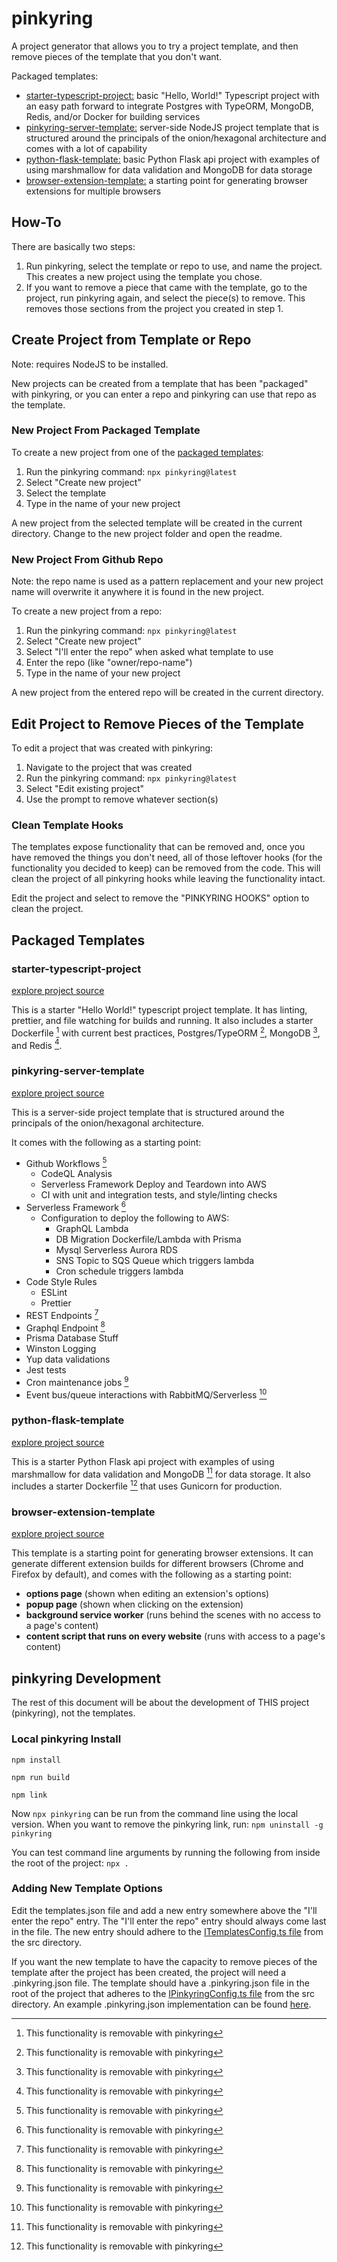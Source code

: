# pinkyring

A project generator that allows you to try a project template, and then remove pieces of the template that you don't want.

Packaged templates:

- [starter-typescript-project:](#starter-typescript-project) basic "Hello, World!" Typescript project with an easy path forward to integrate Postgres with TypeORM, MongoDB, Redis, and/or Docker for building services
- [pinkyring-server-template:](#pinkyring-server-template) server-side NodeJS project template that is structured around the principals of the onion/hexagonal architecture and comes with a lot of capability
- [python-flask-template:](#python-flask-template) basic Python Flask api project with examples of using marshmallow for data validation and MongoDB for data storage
- [browser-extension-template:](#browser-extension-template) a starting point for generating browser extensions for multiple browsers

## How-To

There are basically two steps:

1. Run pinkyring, select the template or repo to use, and name the project.
This creates a new project using the template you chose.
2. If you want to remove a piece that came with the template, go to the project, run pinkyring again, and select the piece(s) to remove.
This removes those sections from the project you created in step 1.

## Create Project from Template or Repo
Note: requires NodeJS to be installed.

New projects can be created from a template that has been "packaged" with pinkyring, or you can enter a repo and pinkyring can use that repo as the template.

### New Project From Packaged Template
To create a new project from one of the [packaged templates](#packaged-templates):
1. Run the pinkyring command: `npx pinkyring@latest`
2. Select "Create new project"
3. Select the template
4. Type in the name of your new project

A new project from the selected template will be created in the current directory. Change to the new project folder and open the readme.

### New Project From Github Repo
Note: the repo name is used as a pattern replacement and your new project name will overwrite it anywhere it is found in the new project.

To create a new project from a repo:
1. Run the pinkyring command: `npx pinkyring@latest`
2. Select "Create new project"
3. Select "I'll enter the repo" when asked what template to use
4. Enter the repo (like "owner/repo-name")
5. Type in the name of your new project

A new project from the entered repo will be created in the current directory. 

## Edit Project to Remove Pieces of the Template
To edit a project that was created with pinkyring:
1. Navigate to the project that was created
2. Run the pinkyring command: `npx pinkyring@latest`
3. Select "Edit existing project"
4. Use the prompt to remove whatever section(s)

### Clean Template Hooks
The templates expose functionality that can be removed and, once you have removed the things you don't need, all of those leftover hooks (for the functionality you decided to keep) can be removed from the code.
This will clean the project of all pinkyring hooks while leaving the functionality intact.

Edit the project and select to remove the "PINKYRING HOOKS" option to clean the project.

## Packaged Templates

### starter-typescript-project
[explore project source](https://github.com/CaseyHaralson/starter-typescript-project)

This is a starter "Hello World!" typescript project template. It has linting, prettier, and file watching for builds and running. It also includes a starter Dockerfile [^1] with current best practices, Postgres/TypeORM [^1], MongoDB [^1], and Redis [^1].

### pinkyring-server-template
[explore project source](https://github.com/CaseyHaralson/pinkyring-server-template)

This is a server-side project template that is structured around the principals of the onion/hexagonal architecture.

It comes with the following as a starting point:

- Github Workflows [^1]
  - CodeQL Analysis
  - Serverless Framework Deploy and Teardown into AWS
  - CI with unit and integration tests, and style/linting checks
- Serverless Framework [^1]
  - Configuration to deploy the following to AWS:
    - GraphQL Lambda
    - DB Migration Dockerfile/Lambda with Prisma
    - Mysql Serverless Aurora RDS
    - SNS Topic to SQS Queue which triggers lambda
    - Cron schedule triggers lambda
- Code Style Rules
  - ESLint
  - Prettier
- REST Endpoints [^1]
- Graphql Endpoint [^1]
- Prisma Database Stuff
- Winston Logging
- Yup data validations
- Jest tests
- Cron maintenance jobs [^1]
- Event bus/queue interactions with RabbitMQ/Serverless [^1]

### python-flask-template
[explore project source](https://github.com/CaseyHaralson/python-flask-template)

This is a starter Python Flask api project with examples of using marshmallow for data validation and MongoDB [^1] for data storage.
It also includes a starter Dockerfile [^1] that uses Gunicorn for production.

### browser-extension-template
[explore project source](https://github.com/CaseyHaralson/browser-extension-template)

This template is a starting point for generating browser extensions.
It can generate different extension builds for different browsers (Chrome and Firefox by default), and comes with the following as a starting point:

- **options page** (shown when editing an extension's options)
- **popup page** (shown when clicking on the extension)
- **background service worker** (runs behind the scenes with no access to a page's content)
- **content script that runs on every website** (runs with access to a page's content)

[^1]: This functionality is removable with pinkyring

## pinkyring Development
The rest of this document will be about the development of THIS project (pinkyring), not the templates.

### Local pinkyring Install

`npm install`

`npm run build`

`npm link`

Now `npx pinkyring` can be run from the command line using the local version. When you want to remove the pinkyring link, run: `npm uninstall -g pinkyring`

You can test command line arguments by running the following from inside the root of the project: `npx .`

### Adding New Template Options

Edit the templates.json file and add a new entry somewhere above the "I'll enter the repo" entry. The "I'll enter the repo" entry should always come last in the file. The new entry should adhere to the [ITemplatesConfig.ts file](./src/ITemplatesConfig.ts) from the src directory.

If you want the new template to have the capacity to remove pieces of the template after the project has been created, the project will need a .pinkyring.json file.
The template should have a .pinkyring.json file in the root of the project that adheres to the [IPinkyringConfig.ts file](./src/IPinkyringConfig.ts) from the src directory. An example .pinkyring.json implementation can be found [here](https://github.com/CaseyHaralson/pinkyring-server-template/blob/main/.pinkyring.json).
